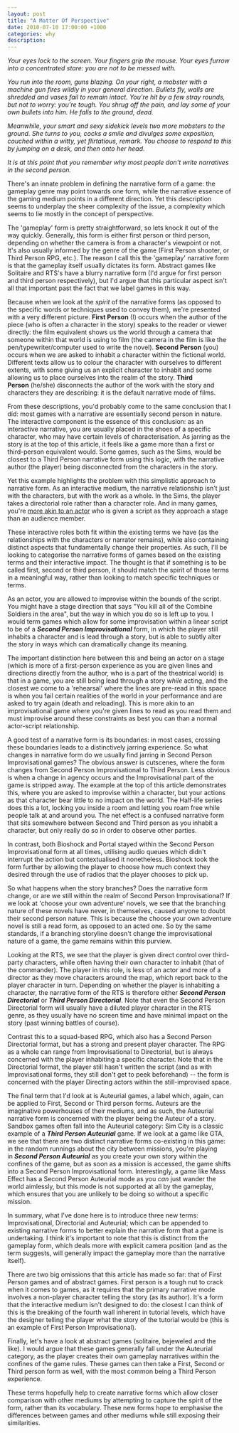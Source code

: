 ```yaml
---
layout: post
title: "A Matter Of Perspective"
date: 2010-07-10 17:00:00 +1000
categories: why
description: 
---
```

*Your eyes lock to the screen. Your fingers grip the mouse. Your eyes furrow into a concentrated stare: you are not to be messed with.*

*You run into the room, guns blazing. On your right, a mobster with a machine gun fires wildly in your general direction. Bullets fly, walls are shredded and vases fail to remain intact. You're hit by a few stray rounds, but not to worry: you're tough. You shrug off the pain, and lay some of your own bullets into him. He falls to the ground, dead.*

*Meanwhile, your smart and sexy sidekick levels two more mobsters to the ground. She turns to you, cocks a smile and divulges some exposition, couched within a witty, yet flirtatious, remark. You choose to respond to this by jumping on a desk, and then onto her head.*

*It is at this point that you remember why most people don't write narratives in the second person.*

There's an innate problem in defining the narrative form of a game: the gameplay genre may point towards one form, while the narrative essence of the gaming medium points in a different direction. Yet this description seems to underplay the sheer complexity of the issue, a complexity which seems to lie mostly in the concept of perspective.

The 'gameplay' form is pretty straightforward, so lets knock it out of the way quickly. Generally, this form is either first person or third person, depending on whether the camera is from a character's viewpoint or not. It's also usually informed by the genre of the game (First Person shooter, or Third Person RPG, etc.). The reason I call this the 'gameplay' narrative form is that the gameplay itself usually dictates its form. Abstract games like Solitaire and RTS's have a blurry narrative form (I'd argue for first person and third person respectively), but I'd argue that this particular aspect isn't all that important past the fact that we label games in this way.

Because when we look at the *spirit* of the narrative forms (as opposed to the specific words or techniques used to convey them), we're presented with a very different picture. **First Person** (I) occurs when the author of the piece (who is often a character in the story) speaks to the reader or viewer directly: the film equivalent shows us the world through a camera that someone within that world is using to film (the camera in the film is like the pen/typewriter/computer used to write the novel). **Second Person** (you) occurs when we are asked to inhabit a character within the fictional world. Different texts allow us to colour the character with ourselves to different extents, with some giving us an explicit character to inhabit and some allowing us to place ourselves into the realm of the story. **Third Person** (he/she) disconnects the author of the work with the story and characters they are describing: it is the default narrative mode of films.

From these descriptions, you'd probably come to the same conclusion that I did: most games with a narrative are essentially second person in nature. The interactive component is the essence of this conclusion: as an interactive narrative, you are usually placed in the shoes of a specific character, who may have certain levels of characterisation. As jarring as the story is at the top of this article, it feels like a game more than a first or third-person equivalent would. Some games, such as the Sims, would be closest to a Third Person narrative form using this logic, with the narrative author (the player) being disconnected from the characters in the story.

Yet this example highlights the problem with this simplistic approach to narrative form. As an interactive medium, the narrative relationship isn't just with the characters, but with the work as a whole. In the Sims, the player takes a directorial role rather than a character role. And in many games, you're [more akin to an actor](http://corvus.zakelro.com/2010/07/whats-my-motivation/?utm_source=feedburner&utm_medium=feed&utm_campaign=Feed:+pjsattic/mbb+(Semionaut%27s+Notebook){:target="_blank"}) who is given a script as they approach a stage than an audience member.

These interactive roles both fit within the existing terms we have (as the relationships with the characters or narrator remains), while also containing distinct aspects that fundamentally change their properties. As such, I'll be looking to categorise the narrative forms of games based on the existing terms and their interactive impact. The thought is that if something is to be called first, second or third person, it should match the spirit of those terms in a meaningful way, rather than looking to match specific techniques or terms.

As an actor, you are allowed to improvise within the bounds of the script. You might have a stage direction that says "You kill all of the Combine Soldiers in the area", but the way in which you do so is left up to you. I would term games which allow for some improvisation within a linear script to be of a ***Second Person Improvisational*** form, in which the player still inhabits a character and is lead through a story, but is able to subtly alter the story in ways which can dramatically change its meaning.

The important distinction here between this and being an actor on a stage (which is more of a first-person experience as you are given lines and directions directly from the author, who is a part of the theatrical world) is that in a game, you are still being lead through a story *while* acting, and the closest we come to a 'rehearsal' where the lines are pre-read in this space is when you fail certain realities of the world in your performance and are asked to try again (death and reloading). This is more akin to an improvisational game where you're given lines to read as you read them and must improvise around these constraints as best you can than a normal actor-script relationship.

A good test of a narrative form is its boundaries: in most cases, crossing these boundaries leads to a distinctively jarring experience. So what changes in narrative form do we usually find jarring in Second Person Improvisational games? The obvious answer is cutscenes, where the form changes from Second Person Improvisational to Third Person. Less obvious is when a change in agency occurs and the Improvisational part of the game is stripped away. The example at the top of this article demonstrates this, where you are asked to improvise within a character, but your actions as that character bear little to no impact on the world. The Half-life series does this a lot, locking you inside a room and letting you roam free while people talk at and around you. The net effect is a confused narrative form that sits somewhere between Second and Third person as you inhabit a character, but only really do so in order to observe other parties.

In contrast, both Bioshock and Portal stayed within the Second Person Improvisational form at all times, utilising audio queues which didn't interrupt the action but contextualised it nonetheless. Bioshock took the form further by allowing the player to choose how much context they desired through the use of radios that the player chooses to pick up.

So what happens when the story branches? Does the narrative form change, or are we still within the realm of Second Person Improvisational? If we look at 'choose your own adventure' novels, we see that the branching nature of these novels have never, in themselves, caused anyone to doubt their second person nature. This is because the choose your own adventure novel is still a read form, as opposed to an acted one. So by the same standards, if a branching storyline doesn't change the improvisational nature of a game, the game remains within this purview.

Looking at the RTS, we see that the player is given direct control over third-party characters, while often having their own character to inhabit (that of the commander). The player in this role, is less of an actor and more of a director as they move characters around the map, which report back to the player character in turn. Depending on whether the player is inhabiting a character, the narrative form of the RTS is therefore either ***Second Person Directorial*** or ***Third Person Directorial***. Note that even the Second Person Directorial form will usually have a diluted player character in the RTS genre, as they usually have no screen time and have minimal impact on the story (past winning battles of course).

Contrast this to a squad-based RPG, which also has a Second Person Directorial format, but has a strong and present player character. The RPG as a whole can range from Improvisational to Directorial, but is always concerned with the player inhabiting a specific character. Note that in the Directorial format, the player still hasn't written the script (and as with Improvisational forms, they still don't get to peek beforehand) -- the form is concerned with the player Directing actors within the still-improvised space.

The final term that I'd look at is Auteurial games, a label which, again, can be applied to First, Second or Third person forms. Auteurs are the imaginative powerhouses of their mediums, and as such, the Auteurial narrative form is concerned with the player being the Auteur of a story. Sandbox games often fall into the Auteurial category: Sim City is a classic example of a ***Third Person Auteurial*** game. If we look at a game like GTA, we see that there are two distinct narrative forms co-existing in this game: in the random runnings about the city between missions, you're playing in ***Second Person Auteurial*** as you create your own story within the confines of the game, but as soon as a mission is accessed, the game shifts into a Second Person Improvisational form. Interestingly, a game like Mass Effect has a Second Person Auteurial mode as you *can* just wander the world aimlessly, but this mode is not supported at all by the gameplay, which ensures that you are unlikely to be doing so without a specific mission.

In summary, what I've done here is to introduce three new terms: Improvisational, Directorial and Auteurial; which can be appended to existing narrative forms to better explain the narrative form that a game is undertaking. I think it's important to note that this is distinct from the gameplay form, which deals more with explicit camera position (and as the term suggests, will generally impact the gameplay more than the narrative itself).

There are two big omissions that this article has made so far: that of First Person games and of abstract games. First person is a tough nut to crack when it comes to games, as it requires that the primary narrative mode involves a non-player character telling the story (as its author). It's a form that the interactive medium isn't designed to do: the closest I can think of this is the breaking of the fourth wall inherent in tutorial levels, which have the designer telling the player what the story of the tutorial would be (this is an example of First Person Improvisational).

Finally, let's have a look at abstract games (solitaire, bejeweled and the like). I would argue that these games generally fall under the Auteurial category, as the player creates their own gameplay narratives within the confines of the game rules. These games can then take a First, Second or Third person form as well, with the most common being a Third Person experience.

These terms hopefully help to create narrative forms which allow closer comparison with other mediums by attempting to capture the spirit of the form, rather than its vocabulary. These new forms hope to emphasise the differences between games and other mediums while still exposing their similarities.
